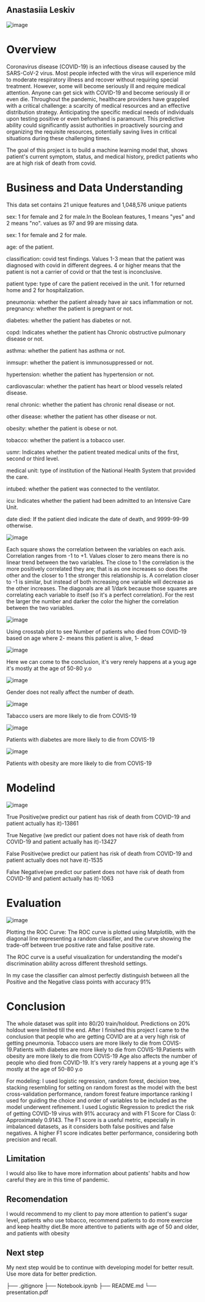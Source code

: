 ## Anastasiia Leskiv

![image](https://github.com/anastasiialeskiv/COVID-19/assets/124845922/9bbee5b3-2584-4003-a19d-919f75e700ea)

# Overview

Coronavirus disease (COVID-19) is an infectious disease caused by the SARS-CoV-2 virus. Most people infected with the virus will experience mild to moderate respiratory illness and recover without requiring special treatment. However, some will become seriously ill and require medical attention. Anyone can get sick with COVID-19 and become seriously ill or even die. 
Throughout the pandemic, healthcare providers have grappled with a critical challenge: a scarcity of medical resources and an effective distribution strategy. Anticipating the specific medical needs of individuals upon testing positive or even beforehand is paramount. This predictive ability could significantly assist authorities in proactively sourcing and organizing the requisite resources, potentially saving lives in critical situations during these challenging times.

The goal of this project is to build a machine learning model that, shows patient's current symptom, status, and medical history, predict patients who are at high risk of death from covid.

# Business and Data Understanding

This data set contains 21 unique features and 1,048,576 unique patients

sex: 1 for female and 2 for male.In the Boolean features, 1 means "yes" and 2 means "no". values as 97 and 99 are missing data.

sex: 1 for female and 2 for male.

age: of the patient.

classification: covid test findings. Values 1-3 mean that the patient was diagnosed with covid in different degrees. 4 or higher means that the patient is not a carrier of covid or that the test is inconclusive.

patient type: type of care the patient received in the unit. 1 for returned home and 2 for hospitalization.

pneumonia: whether the patient already have air sacs inflammation or not. pregnancy: whether the patient is pregnant or not.

diabetes: whether the patient has diabetes or not.

copd: Indicates whether the patient has Chronic obstructive pulmonary disease or not.

asthma: whether the patient has asthma or not.

inmsupr: whether the patient is immunosuppressed or not.

hypertension: whether the patient has hypertension or not.

cardiovascular: whether the patient has heart or blood vessels related disease.

renal chronic: whether the patient has chronic renal disease or not.

other disease: whether the patient has other disease or not.

obesity: whether the patient is obese or not.

tobacco: whether the patient is a tobacco user.

usmr: Indicates whether the patient treated medical units of the first, second or third level.

medical unit: type of institution of the National Health System that provided the care.

intubed: whether the patient was connected to the ventilator.

icu: Indicates whether the patient had been admitted to an Intensive Care Unit.

date died: If the patient died indicate the date of death, and 9999-99-99 otherwise.

![image](https://github.com/anastasiialeskiv/COVID-19/assets/124845922/0340239e-09eb-4c2f-a841-de90ad78f662)

Each square shows the correlation between the variables on each axis. Correlation ranges from -1 to +1. Values closer to zero means there is no linear trend between the two variables. The close to 1 the correlation is the more positively correlated they are; that is as one increases so does the other and the closer to 1 the stronger this relationship is. A correlation closer to -1 is similar, but instead of both increasing one variable will decrease as the other increases. The diagonals are all 1/dark because those squares are correlating each variable to itself (so it's a perfect correlation). For the rest the larger the number and darker the color the higher the correlation between the two variables.

![image](https://github.com/anastasiialeskiv/COVID-19/assets/124845922/e6d64785-b47a-489e-b377-5c46e63336f3)


Using crosstab plot to see Number of patients who died from COVID-19 based on age where 2- means this patient is alive, 1- dead

![image](https://github.com/anastasiialeskiv/COVID-19/assets/124845922/3948909b-135f-4031-807a-470df79906d7)

Here we can come to the conclusion, it's very rerely happens at a youg age it's mostly at the age of 50-80 y.o

![image](https://github.com/anastasiialeskiv/COVID-19/assets/124845922/4ecc9a70-2695-4324-8602-840c26b927d2)

Gender does not really affect the number of death.

![image](https://github.com/anastasiialeskiv/COVID-19/assets/124845922/960efccf-9af8-4f64-8f1b-6f58053af783)

Tabacco users are more likely to die from COVIS-19

![image](https://github.com/anastasiialeskiv/COVID-19/assets/124845922/1c39e706-0559-436d-a536-237bbe76e439)

Patients with diabetes are more likely to die from COVIS-19

![image](https://github.com/anastasiialeskiv/COVID-19/assets/124845922/4d68c3ed-6ca2-4470-bc5f-3c214778b57e)


Patients with obesity are more likely to die from COVIS-19

# Modelind

![image](https://github.com/anastasiialeskiv/COVID-19/assets/124845922/b3ab7c18-5fbf-43a4-b03b-d25c106c0df9)

True Positive(we predict our patient has risk of death from COVID-19 and patient actually has it)-13861

True Negative (we predict our patient does not have risk of death from COVID-19 and patient actually has it)-13427

False Positive(we predict our patient has risk of death from COVID-19 and patient actually does not have it)-1535

False Negative(we predict our patient does not have risk of death from COVID-19 and patient actually has it)-1063


# Evaluation

![image](https://github.com/anastasiialeskiv/COVID-19/assets/124845922/89796730-7e1e-4726-8cda-e153df7327af)

Plotting the ROC Curve: The ROC curve is plotted using Matplotlib, with the diagonal line representing a random classifier, and the curve showing the trade-off between true positive rate and false positive rate.

The ROC curve is a useful visualization for understanding the model's discrimination ability across different threshold settings.

In my case the classifier can almost perfectly distinguish between all the Positive and the Negative class points with accuracy 91%


# Conclusion

The whole dataset was split into 80/20 train/holdout. Predictions on 20% holdout were limited till the end. After I finished this project I came to the conclusion that people who are getting COVID are at a very high risk of getting pneumonia. Tobacco users are more likely to die from COVIS-19.Patients with diabetes are more likely to die from COVIS-19.Patients with obesity are more likely to die from COVIS-19 Age also affects the number of people who died from COVID-19. It's very rarely happens at a young age it's mostly at the age of 50-80 y.o

For modeling: I used logistic regression, random forest, decision tree, stacking resembling for setting on random forest as the model with the best cross-validation performance, random forest feature importance ranking I used for guiding the choice and order of variables to be included as the model underwent refinement. I used Logistic Regression to predict the risk of getting COVID-19 virus with 91% accuracy and with F1 Score for Class 0: Approximately 0.9143. The F1 score is a useful metric, especially in imbalanced datasets, as it considers both false positives and false negatives. A higher F1 score indicates better performance, considering both precision and recall.

## Limitation

I would also like to have more information about patients' habits and how careful they are in this time of pandemic.

## Recomendation

I would recommend to my client to pay more attention to patient's sugar level, patients who use tobacco, recommend patients to do more exercise and keep healthy diet.Be more attentive to patients with age of 50 and older, and patients with obesity 

## Next step
My next step would be to continue with developing model for better result. Use more data for better prediction.




├── .gitignore
├── Notebook.ipynb
├── README.md
└── presentation.pdf
